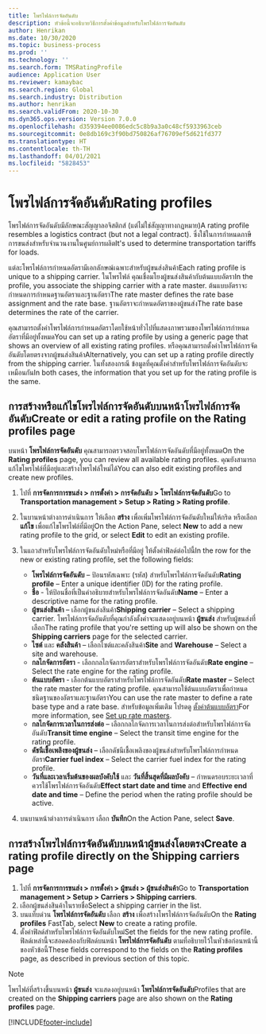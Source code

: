 ```yaml
---
title: โพรไฟล์การจัดอันดับ
description: หัวข้อนี้จะอธิบายวิธีการตั้งค่าข้อมูลสำหรับโพรไฟล์การจัดอันดับ
author: Henrikan
ms.date: 10/30/2020
ms.topic: business-process
ms.prod: ''
ms.technology: ''
ms.search.form: TMSRatingProfile
audience: Application User
ms.reviewer: kamaybac
ms.search.region: Global
ms.search.industry: Distribution
ms.author: henrikan
ms.search.validFrom: 2020-10-30
ms.dyn365.ops.version: Version 7.0.0
ms.openlocfilehash: d359394ee0086edc5c8b9a3a0c48cf5933963ceb
ms.sourcegitcommit: 0e8db169c3f90bd750826af76709ef5d621fd377
ms.translationtype: HT
ms.contentlocale: th-TH
ms.lasthandoff: 04/01/2021
ms.locfileid: "5828453"
---
```

# <a name="rating-profiles"></a><span data-ttu-id="86ac7-103">โพรไฟล์การจัดอันดับ</span><span class="sxs-lookup"><span data-stu-id="86ac7-103">Rating profiles</span></span>

<span data-ttu-id="86ac7-104">โพรไฟล์การจัดอันดับมีลักษณะสัญญาลอจิสติกส์ (แต่ไม่ใช่สัญญาทางกฎหมาย)</span><span class="sxs-lookup"><span data-stu-id="86ac7-104">A rating profile resembles a logistics contract (but not a legal contract).</span></span> <span data-ttu-id="86ac7-105">ซึ่งใช้ในการกำหนดภาษีการขนส่งสำหรับจำนวนงานในศูนย์การผลิต</span><span class="sxs-lookup"><span data-stu-id="86ac7-105">It's used to determine transportation tariffs for loads.</span></span> 

<span data-ttu-id="86ac7-106">แต่ละโพรไฟล์การกำหนดอัตรามีเอกลักษณ์เฉพาะสำหรับผู้ขนส่งสินค้า</span><span class="sxs-lookup"><span data-stu-id="86ac7-106">Each rating profile is unique to a shipping carrier.</span></span> <span data-ttu-id="86ac7-107">ในโพรไฟล์ คุณเชื่อมโยงผู้ขนส่งสินค้ากับต้นแบบอัตรา</span><span class="sxs-lookup"><span data-stu-id="86ac7-107">In the profile, you associate the shipping carrier with a rate master.</span></span> <span data-ttu-id="86ac7-108">ต้นแบบอัตราจะกำหนดการกำหนดฐานอัตราและฐานอัตรา</span><span class="sxs-lookup"><span data-stu-id="86ac7-108">The rate master defines the rate base assignment and the rate base.</span></span> <span data-ttu-id="86ac7-109">ฐานอัตราจะกำหนดอัตราของผู้ขนส่ง</span><span class="sxs-lookup"><span data-stu-id="86ac7-109">The rate base determines the rate of the carrier.</span></span>

<span data-ttu-id="86ac7-110">คุณสามารถตั้งค่าโพรไฟล์การกำหนดอัตราโดยใช้หน้าทั่วไปที่แสดงภาพรวมของโพรไฟล์การกำหนดอัตราที่มีอยู่ทั้งหมด</span><span class="sxs-lookup"><span data-stu-id="86ac7-110">You can set up a rating profile by using a generic page that shows an overview of all existing rating profiles.</span></span> <span data-ttu-id="86ac7-111">หรือคุณสามารถตั้งค่าโพรไฟล์การจัดอันดับโดยตรงจากผู้ขนส่งสินค้า</span><span class="sxs-lookup"><span data-stu-id="86ac7-111">Alternatively, you can set up a rating profile directly from the shipping carrier.</span></span> <span data-ttu-id="86ac7-112">ในทั้งสองกรณี ข้อมูลที่คุณตั้งค่าสำหรับโพรไฟล์การจัดอันดับจะเหมือนกัน</span><span class="sxs-lookup"><span data-stu-id="86ac7-112">In both cases, the information that you set up for the rating profile is the same.</span></span>

## <a name="create-or-edit-a-rating-profile-on-the-rating-profiles-page"></a><span data-ttu-id="86ac7-113">การสร้างหรือแก้ไขโพรไฟล์การจัดอันดับบนหน้าโพรไฟล์การจัดอันดับ</span><span class="sxs-lookup"><span data-stu-id="86ac7-113">Create or edit a rating profile on the Rating profiles page</span></span>

<span data-ttu-id="86ac7-114">บนหน้า **โพรไฟล์การจัดอันดับ** คุณสามารถตรวจสอบโพรไฟล์การจัดอันดับที่มีอยู่ทั้งหมด</span><span class="sxs-lookup"><span data-stu-id="86ac7-114">On the **Rating profiles** page, you can review all available rating profiles.</span></span> <span data-ttu-id="86ac7-115">คุณยังสามารถแก้ไขโพรไฟล์ที่มีอยู่และสร้างโพรไฟล์ใหม่ได้</span><span class="sxs-lookup"><span data-stu-id="86ac7-115">You can also edit existing profiles and create new profiles.</span></span>

1. <span data-ttu-id="86ac7-116">ไปที่ **การจัดการการขนส่ง \> การตั้งค่า \> การจัดอันดับ \> โพรไฟล์การจัดอันดับ**</span><span class="sxs-lookup"><span data-stu-id="86ac7-116">Go to **Transportation management \> Setup \> Rating \> Rating profile**.</span></span>
1. <span data-ttu-id="86ac7-117">ในบานหน้าต่างการดำเนินการ ให้เลือก **สร้าง** เพื่อเพิ่มโพรไฟล์การจัดอันดับใหม่ให้กริด หรือเลือก **แก้ไข** เพื่อแก้ไขโพรไฟล์ที่มีอยู่</span><span class="sxs-lookup"><span data-stu-id="86ac7-117">On the Action Pane, select **New** to add a new rating profile to the grid, or select **Edit** to edit an existing profile.</span></span>
1. <span data-ttu-id="86ac7-118">ในแถวสำหรับโพรไฟล์การจัดอันดับใหม่หรือที่มีอยู่ ให้ตั้งค่าฟิลด์ต่อไปนี้</span><span class="sxs-lookup"><span data-stu-id="86ac7-118">In the row for the new or existing rating profile, set the following fields:</span></span>

    - <span data-ttu-id="86ac7-119">**โพรไฟล์การจัดอันดับ** – ป้อนรหัสเฉพาะ (รหัส) สำหรับโพรไฟล์การจัดอันดับ</span><span class="sxs-lookup"><span data-stu-id="86ac7-119">**Rating profile** – Enter a unique identifier (ID) for the rating profile.</span></span>
    - <span data-ttu-id="86ac7-120">**ชื่อ** - ให้ป้อนชื่อที่เป็นคำอธิบายสำหรับโพรไฟล์การจัดอันดับ</span><span class="sxs-lookup"><span data-stu-id="86ac7-120">**Name** – Enter a descriptive name for the rating profile.</span></span>
    - <span data-ttu-id="86ac7-121">**ผู้ขนส่งสินค้า** – เลือกผู้ขนส่งสินค้า</span><span class="sxs-lookup"><span data-stu-id="86ac7-121">**Shipping carrier** – Select a shipping carrier.</span></span> <span data-ttu-id="86ac7-122">โพรไฟล์การจัดอันดับที่คุณกำลังตั้งค่าจะแสดงอยู่บนหน้า **ผู้ขนส่ง** สำหรับผู้ขนส่งที่เลือก</span><span class="sxs-lookup"><span data-stu-id="86ac7-122">The rating profile that you're setting up will also be shown on the **Shipping carriers** page for the selected carrier.</span></span>
    - <span data-ttu-id="86ac7-123">**ไซต์** และ **คลังสินค้า** – เลือกไซต์และคลังสินค้า</span><span class="sxs-lookup"><span data-stu-id="86ac7-123">**Site** and **Warehouse** – Select a site and warehouse.</span></span>
    - <span data-ttu-id="86ac7-124">**กลไกจัดการอัตรา** - เลือกกลไกจัดการอัตราสำหรับโพรไฟล์การจัดอันดับ</span><span class="sxs-lookup"><span data-stu-id="86ac7-124">**Rate engine** – Select the rate engine for the rating profile.</span></span>
    - <span data-ttu-id="86ac7-125">**ต้นแบบอัตรา** - เลือกต้นแบบอัตราสำหรับโพรไฟล์การจัดอันดับ</span><span class="sxs-lookup"><span data-stu-id="86ac7-125">**Rate master** – Select the rate master for the rating profile.</span></span> <span data-ttu-id="86ac7-126">คุณสามารถใช้ต้นแบบอัตราเพื่อกำหนดชนิดฐานของอัตราและฐานอัตรา</span><span class="sxs-lookup"><span data-stu-id="86ac7-126">You can use the rate master to define a rate base type and a rate base.</span></span> <span data-ttu-id="86ac7-127">สำหรับข้อมูลเพิ่มเติม โปรดดู [ตั้งค่าต้นแบบอัตรา](set-up-rate-masters.md)</span><span class="sxs-lookup"><span data-stu-id="86ac7-127">For more information, see [Set up rate masters](set-up-rate-masters.md).</span></span>
    - <span data-ttu-id="86ac7-128">**กลไกจัดการเวลาในการส่งต่อ** – เลือกกลไกจัดการเวลาในการส่งต่อสำหรับโพรไฟล์การจัดอันดับ</span><span class="sxs-lookup"><span data-stu-id="86ac7-128">**Transit time engine** – Select the transit time engine for the rating profile.</span></span>
    - <span data-ttu-id="86ac7-129">**ดัชนีเชื้อเพลิงของผู้ขนส่ง** – เลือกดัชนีเชื้อเพลิงของผู้ขนส่งสำหรับโพรไฟล์การกำหนดอัตรา</span><span class="sxs-lookup"><span data-stu-id="86ac7-129">**Carrier fuel index** – Select the carrier fuel index for the rating profile.</span></span>
    - <span data-ttu-id="86ac7-130">**วันที่และเวลาเริ่มต้นของผลบังคับใช้** และ **วันที่สิ้นสุดที่มีผลบังคับ** – กำหนดรอบระยะเวลาที่ควรใช้โพรไฟล์การจัดอันดับ</span><span class="sxs-lookup"><span data-stu-id="86ac7-130">**Effect start date and time** and **Effective end date and time** – Define the period when the rating profile should be active.</span></span>

1. <span data-ttu-id="86ac7-131">บนบานหน้าต่างการดำเนินการ เลือก **บันทึก**</span><span class="sxs-lookup"><span data-stu-id="86ac7-131">On the Action Pane, select **Save**.</span></span>

## <a name="create-a-rating-profile-directly-on-the-shipping-carriers-page"></a><span data-ttu-id="86ac7-132">การสร้างโพรไฟล์การจัดอันดับบนหน้าผู้ขนส่งโดยตรง</span><span class="sxs-lookup"><span data-stu-id="86ac7-132">Create a rating profile directly on the Shipping carriers page</span></span>

1. <span data-ttu-id="86ac7-133">ไปที่ **การจัดการการขนส่ง \> การตั้งค่า \> ผู้ขนส่ง \> ผู้ขนส่งสินค้า**</span><span class="sxs-lookup"><span data-stu-id="86ac7-133">Go to **Transportation management \> Setup \> Carriers \> Shipping carriers**.</span></span>
1. <span data-ttu-id="86ac7-134">เลือกผู้ขนส่งสินค้าในรายชื่อ</span><span class="sxs-lookup"><span data-stu-id="86ac7-134">Select a shipping carrier in the list.</span></span>
1. <span data-ttu-id="86ac7-135">บนแท็บด่วน **โพรไฟล์การจัดอันดับ** เลือก **สร้าง** เพื่อสร้างโพรไฟล์การจัดอันดับ</span><span class="sxs-lookup"><span data-stu-id="86ac7-135">On the **Rating profiles** FastTab, select **New** to create a rating profile.</span></span>
1. <span data-ttu-id="86ac7-136">ตั้งค่าฟิลด์สำหรับโพรไฟล์การจัดอันดับใหม่</span><span class="sxs-lookup"><span data-stu-id="86ac7-136">Set the fields for the new rating profile.</span></span> <span data-ttu-id="86ac7-137">ฟิลด์เหล่านี้จะสอดคล้องกับฟิลด์บนหน้า **โพรไฟล์การจัดอันดับ** ตามที่อธิบายไว้ในหัวข้อก่อนหน้านี้ของหัวข้อนี้</span><span class="sxs-lookup"><span data-stu-id="86ac7-137">These fields correspond to the fields on the **Rating profiles** page, as described in previous section of this topic.</span></span>

> [!NOTE]
> <span data-ttu-id="86ac7-138">โพรไฟล์ที่สร้างขึ้นบนหน้า **ผู้ขนส่ง** จะแสดงอยู่บนหน้า **โพรไฟล์การจัดอันดับ**</span><span class="sxs-lookup"><span data-stu-id="86ac7-138">Profiles that are created on the **Shipping carriers** page are also shown on the **Rating profiles** page.</span></span>


[!INCLUDE[footer-include](../../../includes/footer-banner.md)]